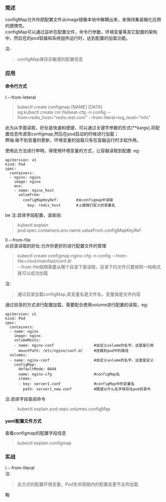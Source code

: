 ### 简述
configMap允许你把配置文件从image镜像本地中解耦出来，来保持集装箱化应用的便携性。     
configMap可以通过监听在配置文件，命令行参数，环境变量等其它配置的架构中，然后在的pod容器和系统组件运行时，达到配置的加载功能。       

注:      
> configMap保存非敏感的配置信息           

### 应用

#### 命令行方式      
Ⅰ.--from-leteral             
> kubectl create configmap [NAME] [DATA]        
> eg:kubectl create cm filebeat-cfg -n config --from=redis_host="redis.rest.com" --from-literal=log_level="info"              

此为从字面读取，好处是快速和便捷，可以通过关键字参数的形式(**kargs),将配置信息传递至configmap,然后在pod启动的时候进行加载；   
弊端:做不到变量的更新，环境变量的加载只有在容器运行时才起作用。

使用此方法进行申明，得使用环境变量的方式，让容器读取到配置:
eg:
```
apiVersion: v1
kind: Pod
spec: 
  containers:
  - nginx: nginx
    image: nginx
    env: 
    - name: nginx_host
      valueFrom:
        configMapKeyRef:        #从configmap中读取
          key: redis_host       #上面我们定义的变量名     
```
be
注:具体字段配置，请查阅:
> kubectl explain pod.spec.containers.env.name.valueFrom.configMapKeyRef        

Ⅱ.--from-file       
从目录读取的好处:允许你更好的进行配置文件的管理        
> kubectl create configmap nginx-cfg -n config --from-file=/root/mainfast/conf.d/       
> --from-file指明需要从哪个目录下面读取，目录下的文件只要按照一档格式就可以成功加载        

注:      
> 通过目录加载configMap,其变量名是文件名，变量值是文件内容     

通过目录的方式进行配置加载，需要配合使用volume进行配置的读取，eg:
```
apiVersion: v1
kind: Pod
spec:
  containers:
  - name: nginx
    image: nginx
    volumeMouts:
    - name: nginx-conf                  #自定义volume的名字，这里是引用
      mountPath: /etc/nginx/conf.d/     #挂载到pod中的路径
  volumes:
  - name: nginx-conf                    #自定义volume的名字，这里是定义
    configMap:
      defaultMode: 0644
      name: nginx-cfg                   #configMap名
      items:
      - key: server1.conf               #configMap中的变量名
        path: server1_new.conf          #期望以什么名字保存在pod目录中
```

注:具体字段查阅命令            
> kubectl explain pod sepc.volumes.configMap        

#### yaml配置文件方式     
查看configmap的配置字段信息
> kubectl explain configmap     

### 实战
Ⅰ.--from-literal        
注:      
> 此方式的配置环境变量，Pod生命周期内的配置变更不会热加载     

略







